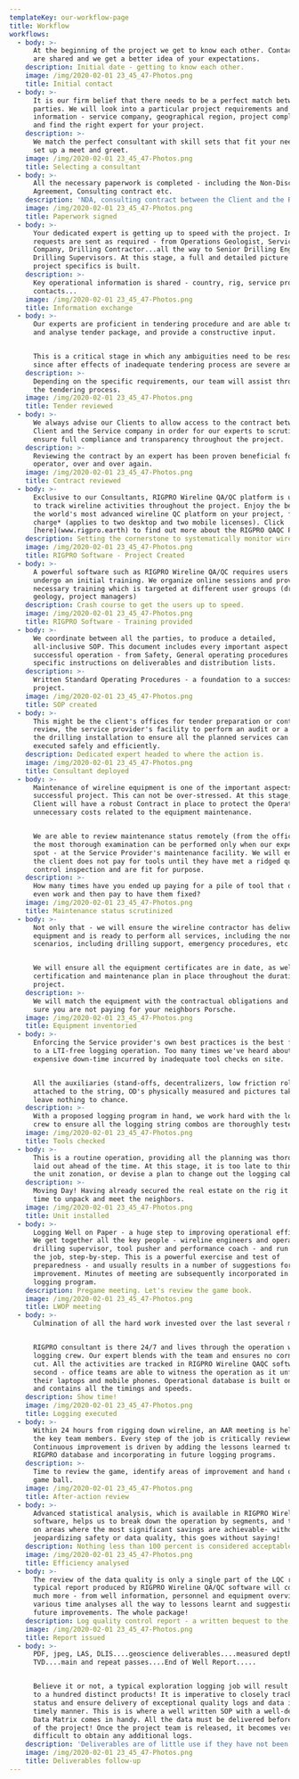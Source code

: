```yaml
---
templateKey: our-workflow-page
title: Workflow
workflows:
  - body: >-
      At the beginning of the project we get to know each other. Contact details
      are shared and we get a better idea of your expectations.
    description: Initial date - getting to know each other.
    image: /img/2020-02-01 23_45_47-Photos.png
    title: Initial contact
  - body: >-
      It is our firm belief that there needs to be a perfect match between both
      parties. We will look into a particular project requirements and key
      information - service company, geographical region, project complexity -
      and find the right expert for your project.
    description: >-
      We match the perfect consultant with skill sets that fit your needs and
      set up a meet and greet.
    image: /img/2020-02-01 23_45_47-Photos.png
    title: Selecting a consultant
  - body: >-
      All the necessary paperwork is completed - including the Non-Disclosure
      Agreement, Consulting contract etc.
    description: 'NDA, consulting contract between the Client and the RIGPRO team.'
    image: /img/2020-02-01 23_45_47-Photos.png
    title: Paperwork signed
  - body: >-
      Your dedicated expert is getting up to speed with the project. Information
      requests are sent as required - from Operations Geologist, Service
      Company, Drilling Contractor...all the way to Senior Drilling Engineer and
      Drilling Supervisors. At this stage, a full and detailed picture of the
      project specifics is built.
    description: >-
      Key operational information is shared - country, rig, service provider,
      contacts...
    image: /img/2020-02-01 23_45_47-Photos.png
    title: Information exchange
  - body: >-
      Our experts are proficient in tendering procedure and are able to review
      and analyse tender package, and provide a constructive input.


      This is a critical stage in which any ambiguities need to be resolved,
      since after effects of inadequate tendering process are severe and costly.
    description: >-
      Depending on the specific requirements, our team will assist throughout
      the tendering process.
    image: /img/2020-02-01 23_45_47-Photos.png
    title: Tender reviewed
  - body: >-
      We always advise our Clients to allow access to the contract between the
      Client and the Service company in order for our experts to scrutinize, to
      ensure full compliance and transparency throughout the project.
    description: >-
      Reviewing the contract by an expert has been proven beneficial for the
      operator, over and over again.
    image: /img/2020-02-01 23_45_47-Photos.png
    title: Contract reviewed
  - body: >-
      Exclusive to our Consultants, RIGPRO Wireline QA/QC platform is utilized
      to track wireline activities throughout the project. Enjoy the benefits of
      the world's most advanced wireline QC platform on your project, free of
      charge* (applies to two desktop and two mobile licenses). Click
      [here](www.rigpro.earth) to find out more about the RIGPRO QAQC Platform.
    description: Setting the cornerstone to systematically monitor wireline activities.
    image: /img/2020-02-01 23_45_47-Photos.png
    title: RIGPRO Software - Project Created
  - body: >-
      A powerful software such as RIGPRO Wireline QA/QC requires users to
      undergo an initial training. We organize online sessions and provide
      necessary training which is targeted at different user groups (drilling,
      geology, project managers)
    description: Crash course to get the users up to speed.
    image: /img/2020-02-01 23_45_47-Photos.png
    title: RIGPRO Software - Training provided
  - body: >-
      We coordinate between all the parties, to produce a detailed,
      all-inclusive SOP. This document includes every important aspect of a
      successful operation - from Safety, General operating procedures down to
      specific instructions on deliverables and distribution lists.
    description: >-
      Written Standard Operating Procedures - a foundation to a successful
      project.
    image: /img/2020-02-01 23_45_47-Photos.png
    title: SOP created
  - body: >-
      This might be the client's offices for tender preparation or contract
      review, the service provider's facility to perform an audit or a visit to
      the drilling installation to ensure all the planned services can be
      executed safely and efficiently.
    description: Dedicated expert headed to where the action is.
    image: /img/2020-02-01 23_45_47-Photos.png
    title: Consultant deployed
  - body: >-
      Maintenance of wireline equipment is one of the important aspects of a
      successful project. This can not be over-stressed. At this stage, our
      Client will have a robust Contract in place to protect the Operator from
      unnecessary costs related to the equipment maintenance.


      We are able to review maintenance status remotely (from the office) but
      the most thorough examination can be performed only when our expert is on
      spot - at the Service Provider's maintenance facility. We will ensure that
      the client does not pay for tools until they have met a ridged quality
      control inspection and are fit for purpose.
    description: >-
      How many times have you ended up paying for a pile of tool that didn't
      even work and then pay to have them fixed? 
    image: /img/2020-02-01 23_45_47-Photos.png
    title: Maintenance status scrutinized
  - body: >-
      Not only that - we will ensure the wireline contractor has delivered the
      equipment and is ready to perform all services, including the non-routine
      scenarios, including drilling support, emergency procedures, etc.


      We will ensure all the equipment certificates are in date, as well as a
      certification and maintenance plan in place throughout the duration of the
      project.
    description: >-
      We will match the equipment with the contractual obligations and ensure
      sure you are not paying for your neighbors Porsche.
    image: /img/2020-02-01 23_45_47-Photos.png
    title: Equipment inventoried
  - body: >-
      Enforcing the Service provider's own best practices is the best forerunner
      to a LTI-free logging operation. Too many times we've heard about the
      expensive down-time incurred by inadequate tool checks on site.


      All the auxiliaries (stand-offs, decentralizers, low friction rollers) are
      attached to the string, OD's physically measured and pictures taken. We
      leave nothing to chance.
    description: >-
      With a proposed logging program in hand, we work hard with the logging
      crew to ensure all the logging string combos are thoroughly tested.
    image: /img/2020-02-01 23_45_47-Photos.png
    title: Tools checked
  - body: >-
      This is a routine operation, providing all the planning was thoroughly
      laid out ahead of the time. At this stage, it is too late to think about
      the unit zonation, or devise a plan to change out the logging cable!
    description: >-
      Moving Day! Having already secured the real estate on the rig it is now
      time to unpack and meet the neighbors. 
    image: /img/2020-02-01 23_45_47-Photos.png
    title: Unit installed
  - body: >-
      Logging Well on Paper - a huge step to improving operational efficiency.
      We get together all the key people - wireline engineers and operators,
      drilling supervisor, tool pusher and performance coach - and run through
      the job, step-by-step. This is a powerful exercise and test of
      preparedness - and usually results in a number of suggestions for
      improvement. Minutes of meeting are subsequently incorporated in the final
      logging program.
    description: Pregame meeting. Let's review the game book.
    image: /img/2020-02-01 23_45_47-Photos.png
    title: LWOP meeting
  - body: >-
      Culmination of all the hard work invested over the last several months.


      RIGPRO consultant is there 24/7 and lives through the operation with the
      logging crew. Our expert blends with the team and ensures no corners are
      cut. All the activities are tracked in RIGPRO Wireline QAQC software to a
      second - office teams are able to witness the operation as it unfolds, on
      their laptops and mobile phones. Operational database is built on the go,
      and contains all the timings and speeds.
    description: Show time!
    image: /img/2020-02-01 23_45_47-Photos.png
    title: Logging executed
  - body: >-
      Within 24 hours from rigging down wireline, an AAR meeting is held with
      the key team members. Every step of the job is critically reviewed.
      Continuous improvement is driven by adding the lessons learned to the
      RIGPRO database and incorporating in future logging programs.
    description: >-
      Time to review the game, identify areas of improvement and hand out the
      game ball.
    image: /img/2020-02-01 23_45_47-Photos.png
    title: After-action review
  - body: >-
      Advanced statistical analysis, which is available in RIGPRO Wireline QA/QC
      software, helps us to break down the operation by segments, and to focus
      on areas where the most significant savings are achievable- without
      jeopardizing safety or data quality, this goes without saying!
    description: Nothing less than 100 percent is considered acceptable!
    image: /img/2020-02-01 23_45_47-Photos.png
    title: Efficiency analysed
  - body: >-
      The review of the data quality is only a single part of the LQC report. A
      typical report produced by RIGPRO Wireline QA/QC software will contain
      much more - from well information, personnel and equipment overview,
      various time analyses all the way to lessons learnt and suggestions for
      future improvements. The whole package!
    description: Log quality control report - a written bequest to the logging operation.
    image: /img/2020-02-01 23_45_47-Photos.png
    title: Report issued
  - body: >-
      PDF, jpeg, LAS, DLIS....geoscience deliverables....measured depth and
      TVD....main and repeat passes....End of Well Report.....


      Believe it or not, a typical exploration logging job will result in close
      to a hundred distinct products! It is imperative to closely track the
      status and ensure delivery of exceptional quality logs and data in a
      timely manner. This is is where a well written SOP with a well-defined
      Data Matrix comes in handy. All the data must be delivered before the end
      of the project! Once the project team is released, it becomes very
      difficult to obtain any additional logs.
    description: 'Deliverables are of little use if they have not been...well, delivered.'
    image: /img/2020-02-01 23_45_47-Photos.png
    title: Deliverables follow-up
---
```



